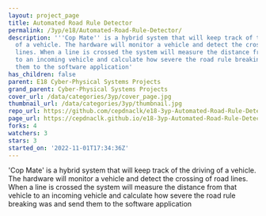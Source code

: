 ```yaml
---
layout: project_page
title: Automated Road Rule Detector
permalink: /3yp/e18/Automated-Road-Rule-Detector/
description: '''Cop Mate'' is a hybrid system that will keep track of the driving
  of a vehicle. The hardware will monitor a vehicle and detect the crossing of road
  lines. When a line is crossed the system will measure the distance from that vehicle
  to an incoming vehicle and calculate how severe the road rule breaking was and send
  them to the software application'
has_children: false
parent: E18 Cyber-Physical Systems Projects
grand_parent: Cyber-Physical Systems Projects
cover_url: /data/categories/3yp/cover_page.jpg
thumbnail_url: /data/categories/3yp/thumbnail.jpg
repo_url: https://github.com/cepdnaclk/e18-3yp-Automated-Road-Rule-Detector
page_url: https://cepdnaclk.github.io/e18-3yp-Automated-Road-Rule-Detector
forks: 4
watchers: 3
stars: 3
started_on: '2022-11-01T17:34:36Z'
---
```


'Cop Mate' is a hybrid system that will keep track of the driving of a vehicle. The hardware will monitor a vehicle and detect the crossing of road lines. When a line is crossed the system will measure the distance from that vehicle to an incoming vehicle and calculate how severe the road rule breaking was and send them to the software application